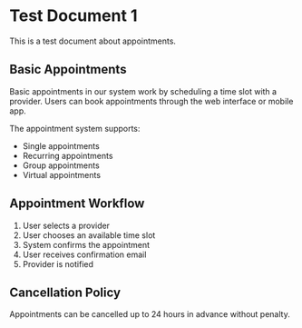 # Test Document 1

This is a test document about appointments.

## Basic Appointments

Basic appointments in our system work by scheduling a time slot with a provider. Users can book appointments through the web interface or mobile app.

The appointment system supports:
- Single appointments
- Recurring appointments
- Group appointments
- Virtual appointments

## Appointment Workflow

1. User selects a provider
2. User chooses an available time slot
3. System confirms the appointment
4. User receives confirmation email
5. Provider is notified

## Cancellation Policy

Appointments can be cancelled up to 24 hours in advance without penalty.

